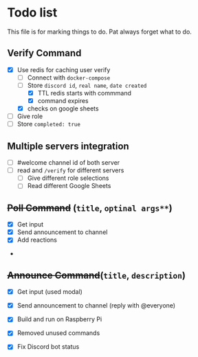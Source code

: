 # Todo list
This file is for marking things to do. Pat always forget what to do.


## Verify Command
- [X] Use redis for caching user verify
  - [ ] Connect with `docker-compose`
  - [ ] Store `discord id`, `real name`, `date created`   
    - [X] TTL redis starts with commmand
    - [X] command expires
  - [X] checks on google sheets
- [ ] Give role
- [ ] Store `completed: true`

## Multiple servers integration
- [ ] #welcome channel id of both server
- [ ] read and `/verify` for different servers
  - [ ] Give different role selections
  - [ ] Read different Google Sheets

## ~~Poll Command~~ (`title`, `optinal args**`)
- [X] Get input
- [X] Send announcement to channel
- [X] Add reactions
- 
## ~~Announce Command~~(`title`, `description`)
- [X] Get input (used modal)
- [X] Send announcement to channel (reply with @everyone)

- [X] Build and run on Raspberry Pi
- [X] Removed unused commands
- [X] Fix Discord bot status